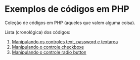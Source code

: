 Exemplos de códigos em PHP
====

Coleção de códigos em PHP (aqueles que valem alguma coisa).

Lista (cronológica) dos códigos:

1. [Manipulando os controles text, password e textarea](forms/textbox/)
2. [Manipulando o controle checkboxe](forms/checkbox/)
3. [Manipulando o controle radio button](forms/radio/)



